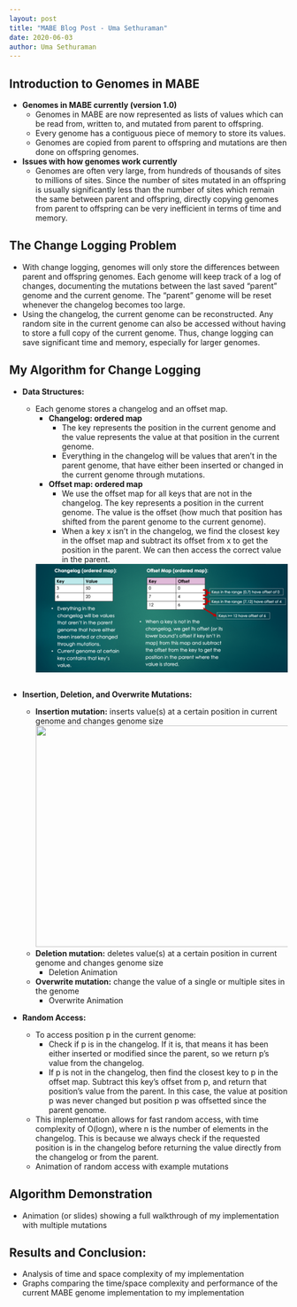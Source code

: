 ```yaml
---
layout: post
title: "MABE Blog Post - Uma Sethuraman"
date: 2020-06-03
author: Uma Sethuraman
---
```


## Introduction to Genomes in MABE
- **Genomes in MABE currently (version 1.0)**
    - Genomes in MABE are now represented as lists of values which can be read from, written to, and mutated from parent to offspring.
    - Every genome has a contiguous piece of memory to store its values. 
    - Genomes are copied from parent to offspring and mutations are then done on offspring genomes.
- **Issues with how genomes work currently**
    - Genomes are often very large, from hundreds of thousands of sites to millions of sites. Since the number of sites mutated in an offspring is usually significantly less than the number of sites which remain the same between parent and offspring, directly copying genomes from parent to offspring can be very inefficient in terms of time and memory. 

## The Change Logging Problem
- With change logging, genomes will only store the differences between parent and offspring genomes. Each genome will keep track of a log of changes, documenting the mutations between the last saved “parent” genome and the current genome. The “parent” genome will be reset whenever the changelog becomes too large. 
- Using the changelog, the current genome can be reconstructed. Any random site in the current genome can also be accessed without having to store a full copy of the current genome. Thus, change logging can save significant time and memory, especially for larger genomes. 

## My Algorithm for Change Logging
- **Data Structures:**
  - Each genome stores a changelog and an offset map.
    - **Changelog: ordered map**
      - The key represents the position in the current genome and the value represents the value at that position in the current genome.
      - Everything in the changelog will be values that aren’t in the parent genome, that have either been inserted or changed in the current genome through mutations.
    - **Offset map: ordered map**
      - We use the offset map for all keys that are not in the changelog. The key represents a position in the current genome. The value is the offset (how much that position has shifted from the parent genome to the current genome). 
      - When a key x isn’t in the changelog, we find the closest key in the offset map and subtract its offset from x to get the position in the parent. We can then access the correct value in the parent.
    <img align="left" src="Changelogging_Data_Structures.png">
    <p>&nbsp<p>
- **Insertion, Deletion, and Overwrite Mutations:**
  - **Insertion mutation:** inserts value(s) at a certain position in current genome and changes genome size
     <img src="Insertion_Demo.gif" width="700" height="400" />
  - **Deletion mutation:** deletes value(s) at a certain position in current genome and changes genome size
    - Deletion Animation
  - **Overwrite mutation:** change the value of a single or multiple sites in the genome
    - Overwrite Animation
      
- **Random Access:**
  - To access position p in the current genome:
    - Check if p is in the changelog. If it is, that means it has been either inserted or modified since the parent, so we return p’s value from the changelog.
    - If p is not in the changelog, then find the closest key to p in the offset map. Subtract this key’s offset from p, and return that position’s value from the parent. In this case, the value at position p was never changed but position p was offsetted since the parent genome.
  - This implementation allows for fast random access, with time complexity of O(logn), where n is the number of elements in the changelog. This is because we always check if the requested position is in the changelog before returning the value directly from the changelog or from the parent.
  - Animation of random access with example mutations
  
## Algorithm Demonstration
  - Animation (or slides) showing a full walkthrough of my implementation with multiple mutations
  
## Results and Conclusion: 
  - Analysis of time and space complexity of my implementation
  - Graphs comparing the time/space complexity and performance of the current MABE genome implementation to my implementation
